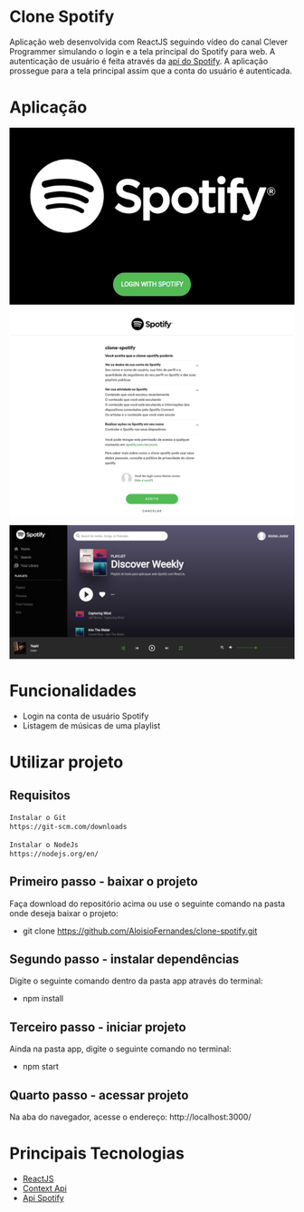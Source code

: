 # Clone Spotify
Aplicação web desenvolvida com ReactJS seguindo vídeo do canal Clever Programmer simulando o login e a tela principal do Spotify para web. A autenticação de usuário é feita através da [api do Spotify](https://developer.spotify.com/documentation/web-api/quick-start/). A aplicação prossegue para a tela principal assim que a conta do usuário é autenticada.

# Aplicação
<p align="center">
  <p><img align="center" src=".github/Login Spotify.png" alt="Login" width="800" border="0"></p>
  <p><img align="center" src=".github/Autenticação Spotify.png" alt="Autenticação" width="800" border="0"></p>
  <p><img align="center" src=".github/Tela Spotify.png" alt="Principal" width="800" border="0"></p>
</p>

# Funcionalidades
 - Login na conta de usuário Spotify
 - Listagem de músicas de uma playlist

# Utilizar projeto
## Requisitos
    Instalar o Git
    https://git-scm.com/downloads

    Instalar o NodeJs
    https://nodejs.org/en/
## Primeiro passo - baixar o projeto
Faça download do repositório acima ou use o seguinte comando na pasta onde deseja baixar o projeto:
 - git clone https://github.com/AloisioFernandes/clone-spotify.git

## Segundo passo - instalar dependências
Digite o seguinte comando dentro da pasta app através do terminal:
 - npm install

## Terceiro passo - iniciar projeto
Ainda na pasta app, digite o seguinte comando no terminal:
 - npm start

## Quarto passo - acessar projeto
Na aba do navegador, acesse o endereço: http://localhost:3000/

# Principais Tecnologias
 - [ReactJS](https://reactjs.org/)
 - [Context Api](https://reactjs.org/docs/context.html)
 - [Api Spotify](https://developer.spotify.com/dashboard/login)
